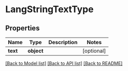 # LangStringTextType

## Properties
Name | Type | Description | Notes
------------ | ------------- | ------------- | -------------
**text** | **object** |  | [optional] 

[[Back to Model list]](../README.md#documentation-for-models) [[Back to API list]](../README.md#documentation-for-api-endpoints) [[Back to README]](../README.md)

